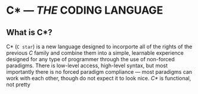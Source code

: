 # C* — *THE* CODING LANGUAGE
## What is C*?

C\* (`C star`) is a new language designed to incorporte all of the rights of the previous *C* family and combine them into a simple, learnable experience designed for any type of programmer through the use of non-forced paradigms. There is low-level access, high-level syntax, but most importantly there is no forced paradigm compliance — most paradigms can work with each other, though do not expect it to look nice. *C\** is functional, not pretty
